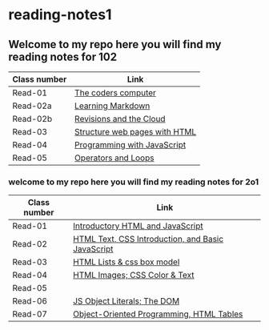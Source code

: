 # reading-notes1

## Welcome to my repo here you will find my reading notes for 102


|Class number | Link|
|---|---|
|Read-01 | [The coders computer](https://monavaroqua.github.io/reading-notes-1/Read-01)|
|Read-02a |[Learning Markdown](https://monavaroqua.github.io/reading-notes-1/Read-02a)|
|Read-02b |[Revisions and the Cloud](https://monavaroqua.github.io/reading-notes-1/Read-2b)|
|Read-03 |[Structure web pages with HTML](https://monavaroqua.github.io/reading-notes-1/Read-03)|
|Read-04 |[Programming with JavaScript](https://monavaroqua.github.io/reading-notes-1/Read-04)|
|Read-05 |[Operators and Loops](https://monavaroqua.github.io/reading-notes-1/Read-05)|

### welcome to my repo here you will find my reading notes for 2o1

|Class number | Link|
|---|---|
|Read-01 | [Introductory HTML and JavaScript](https://monavaroqua.github.io/reading-notes-1/read-06)|
|Read-02 |[HTML Text, CSS Introduction, and Basic JavaScript](https://monavaroqua.github.io/reading-notes/Read-07)|
|Read-03 |[HTML Lists & css box model](https://monavaroqua.github.io/reading-notes/Read-08)|
|Read-04 |[HTML Images; CSS Color & Text](https://monavaroqua.github.io/reading-notes/read-09)|
|Read-05 |[]()|
|Read-06 |[JS Object Literals; The DOM](https://monavaroqua.github.io/reading-notes/Read-10)|
|Read-07 |[Object-Oriented Programming, HTML Tables](https://monavaroqua.github.io/reading-notes/Read-11)|